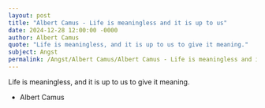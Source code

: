 ```yaml
---
layout: post
title: "Albert Camus - Life is meaningless and it is up to us"
date: 2024-12-28 12:00:00 -0000
author: Albert Camus
quote: "Life is meaningless, and it is up to us to give it meaning."
subject: Angst
permalink: /Angst/Albert Camus/Albert Camus - Life is meaningless and it is up to us
---
```


Life is meaningless, and it is up to us to give it meaning.

- Albert Camus
